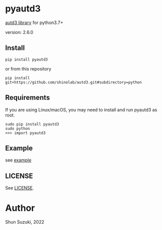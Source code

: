 # pyautd3

[autd3 library](https://github.com/shinolab/autd3) for python3.7+

version: 2.6.0

## Install

```
pip install pyautd3
```

or from this repository

```
pip install git+https://github.com/shinolab/autd3.git#subdirectory=python
```

## Requirements

If you are using Linux/macOS, you may need to install and run pyautd3 as root.

```
sudo pip install pyautd3
sudo python
>>> import pyautd3
```

## Example

see [example](./example)

## LICENSE

See [LICENSE](https://github.com/shinolab/autd3/blob/master/LICENSE).

# Author

Shun Suzuki, 2022
